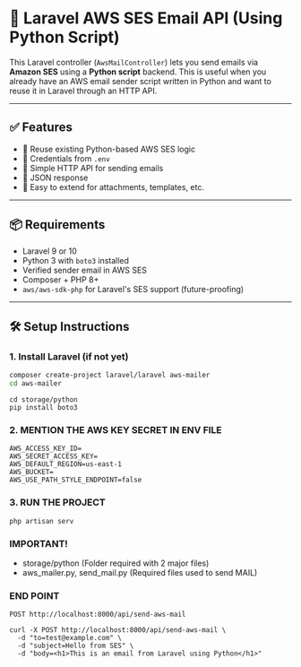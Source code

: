 # 📧 Laravel AWS SES Email API (Using Python Script)

This Laravel controller (`AwsMailController`) lets you send emails via **Amazon SES** using a **Python script** backend. This is useful when you already have an AWS email sender script written in Python and want to reuse it in Laravel through an HTTP API.

---

## ✅ Features

- 🔁 Reuse existing Python-based AWS SES logic
- 🔐 Credentials from `.env`
- 📡 Simple HTTP API for sending emails
- 📄 JSON response
- 🔧 Easy to extend for attachments, templates, etc.

---

## 📦 Requirements

- Laravel 9 or 10
- Python 3 with `boto3` installed
- Verified sender email in AWS SES
- Composer + PHP 8+
- `aws/aws-sdk-php` for Laravel's SES support (future-proofing)

---

## 🛠️ Setup Instructions

### 1. Install Laravel (if not yet)

```bash
composer create-project laravel/laravel aws-mailer
cd aws-mailer

```

```
cd storage/python
pip install boto3
```

### 2. MENTION THE AWS KEY SECRET IN ENV FILE
```
AWS_ACCESS_KEY_ID=
AWS_SECRET_ACCESS_KEY=
AWS_DEFAULT_REGION=us-east-1
AWS_BUCKET=
AWS_USE_PATH_STYLE_ENDPOINT=false

```

### 3. RUN THE PROJECT
```
php artisan serv
```

### IMPORTANT!
- storage/python (Folder required with 2 major files)
- aws_mailer.py, send_mail.py (Required files used to send MAIL)

### END POINT
```
POST http://localhost:8000/api/send-aws-mail
```

```cURL
curl -X POST http://localhost:8000/api/send-aws-mail \
  -d "to=test@example.com" \
  -d "subject=Hello from SES" \
  -d "body=<h1>This is an email from Laravel using Python</h1>"
```
